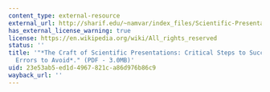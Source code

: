 ```yaml
---
content_type: external-resource
external_url: http://sharif.edu/~namvar/index_files/Scientific-Presentation.pdf
has_external_license_warning: true
license: https://en.wikipedia.org/wiki/All_rights_reserved
status: ''
title: '"*The Craft of Scientific Presentations: Critical Steps to Succeed and Critical
  Errors to Avoid*." (PDF - 3.0MB)'
uid: 23e53ab5-ed1d-4967-821c-a86d976b86c9
wayback_url: ''
---
```

